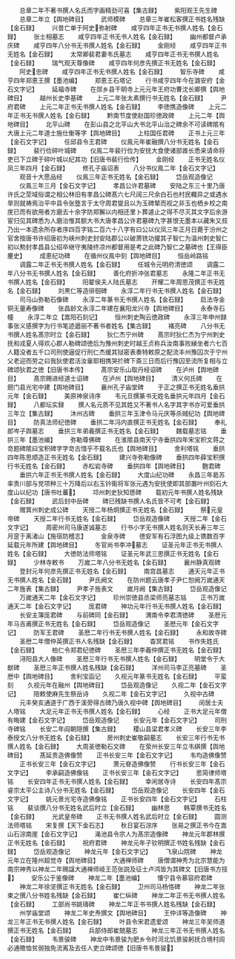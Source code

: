 <!-- { "loadSidebar": true } -->
　　总章二年不著书撰人名氏而字画精劲可喜【集古録】
　　紫阳观王先生碑
　　总章二年立【舆地碑目】
　　武师模碑
　　总章三年崔松客撰正书姓名残缺【金石録】
　　兴昔亡单于阿史弥射碑
　　咸亨四年正书无书撰人姓名【金石録】
　　张士相墓志
　　咸亨四年正书无书人姓名【金石録】
　　幽州都督卢承庆碑
　　咸亨四年八分书无书撰人姓名【金石録】
　　金刚经
　　咸亨四年正书无姓名【金石録】
　　太常卿裴君妻韦氏墓志
　　咸亨四年正书无书撰人姓名【金石録】
　　瑞气观天尊像碑
　　咸亨四年何彦先撰正书无姓名【金石録】
　　阿史忠碑
　　咸亨四年正书无书撰人姓名【金石録】
　　智乐寺碑
　　咸亨四年郑恵王撰【墨池编】
　　郑恵王石塔记
　　行书咸亨四年今在潞安府【金石文字记】
　　延福寺碑
　　在郧乡县干眀寺上元元年王府功曹沈长卿撰【舆地碑目】
　　越州长史李基碑
　　上元二年张太素撰行书无姓名【金石録】
　　尹府君碑
　　上元二年正书无书撰人姓名【金石録】
　　李徳携造像碑
　　上元二年正书无书撰人姓名【金石録】
　　黔南节度使赵国珍徳政碑
　　上元二年【舆地碑目】
　　北平山碑
　　在彭山县之北平山大书北平山治之碑余不可读碑隂有大唐上元二年道士施仕衡等字【舆地碑目】
　　上柱国任君碑
　　正书上元三年【金石文字记】
　　任邱县令王君碑
　　仪鳯元年崔融撰八分书无姓名【金石録】
　　裴行俭碎叶城碑
　　仪鳯二年裴行俭为安抚大食使诸部酋长悉来请命将吏已下立碑于碎叶城以纪其功【旧唐书裴行俭传】
　　金刚经
　　正书无姓名仪凤三年四月【金石録】
　　修孔子庙诏表
　　八分书仪鳯二年【金石文字记】
　　观音十大愿品经
　　仪鳯三年正书无姓名【金石録】
　　岱岳观造像记
　　仪鳯三年三月【金石文字记】
　　孝昌公许君墓碑
　　安陆之东三十里乃唐许氏之茔域俗谓之相公林旧有孝昌公碑髙六七尺阔三尺余白石也村民輙异之或遇水旱则就祷焉治平中县令张墪言于太守周君燮且以为玉碑辇而视之非玉也栖乡校之南庑已而有欲用者方磨去十余字防郑獬以内相还里卜葬遽止之得不尽灭其文字后余游宦归见其碑悉为人磨治惟其额大书大唐孝昌公许君墓碑九字甚恨无墨本以藏朱又叔乃出一本遗余所存者序四百字铭二百六十八字有曰公以仪凤三年正月日薨于汾州之官舍按唐书许绍唐初为峡州刺史封安陆郡公以破萧铣功擢其子智仁为温州刺史智仁初以勲封孝昌县公绍卒继守夷陵终凉州都督用是考之此碑乃智仁之墓碑也【王得臣麈史】
　　成恵纪功碑
　　在循州仪鳯中刻【舆地碑目】
　　恒岳岭路铭
　　调露二年正书无书撰人姓名【金石録】
　　任城令元明府清徳颂
　　调露二年八分书无书撰人姓名【金石録】
　　善化府折冲张君墓志
　　永隆二年正书无书撰人姓名【金石録】
　　阳翟侯夫人陆氏墓志
　　开耀二年周思茂撰正书无姓名【金石録】
　　刘黒仁等造徘徊碑
　　永淳二年行书无书撰人姓名【金石録】
　　司马山弥勒石像碑
　　永淳二年篆书无书撰人姓名【金石録】
　　启法寺金铜无量寿像碑
　　张昌龄文永淳二年建在襄阳龙兴寺【舆地碑目】
　　永泰寺石幢
　　永淳二年立【嵩阳石刻记】
　　恒州刺史陶云徳政碑
　　永淳三年申州録事张义感撰字为行书笔迹遒丽不著书者姓名【集古録】
　　褚亮碑
　　八分书无书撰人姓名髙宗时立【金石録】
　　狄仁杰宁州碑
　　髙宗时狄仁杰为宁州刺史抚和戎夏人得欢心郡人勒碑颂徳后为豫州刺史时越王贞称兵汝南事败縁坐者六七百人籍没者五千口司刑使逼促行刑仁杰缓其狱密表奏特敕原之配流丰州豫囚次于宁州父老迎而劳之曰我狄使君活汝軰耶相携哭扵碑下斋三日而后行豫囚至流所复相与立碑颂狄君之徳【旧唐书本传】
　　髙宗安乐山取丹经诏碑
　　在泸州【舆地碑目】
　　髙宗赐进经道士诏碑
　　在泸州【舆地碑目】
　　清义何氏碑
　　在劒门县光宅中建【舆地碑目】
　　襄州孔子庙堂碑
　　于正之撰正书无姓名垂拱元年【金石録】
　　美原神泉诗序
　　韦元旦撰篆书无姓名垂拱元年四月【金石録】
　　八都坛实録
　　撰人名元质不见其姓又不著书人名字其字书亦可爱垂拱三年立【集古録】
　　沐州古碑
　　垂拱三年玉津令马元庆等杀贼纪功【舆地碑目】
　　防真法师纪徳碑
　　垂拱二年冯内直撰正书无姓名【金石録】
　　奉礼郎岑子舆墓志
　　垂拱三年弟羲撰正书无姓名【金石録】
　　魏载墓志铭
　　垂拱三年【墨池编】
　　弥勒尊佛碑
　　在淮隂县南天宁寺垂拱四年宋宝积文蒋之竒题碑隂曰宝积碑字字竒古惜乎不载名氏也【舆地碑目】
　　舍利塔铭
　　垂拱四年陈思顺造正书无姓名【金石録】
　　建兴寺弥勒像碑
　　垂拱四年薛宝积撰行书无姓名【金石録】
　　赤松岩寺碑
　　垂拱四年【舆地碑目】
　　麴君碑
　　垂拱六年正书无书撰人姓名【金石録】
　　大度山纪功碑
　　永昌三年曷苏率贵川部与党项种三十万降后以右玉钤衞将军张元遇为安抚使即其部置叶州刻石大度山以纪功【唐书吐蕃】
　　邛州刺史狄知愻碑
　　载初元年书撰人姓名残缺【金石録】
　　武后封中岳碑
　　碑已残缺书撰人名氏皆不可考【金石録】
　　赠箕州刺史成公碑
　　天授二年杨炯撰正书无姓名【金石録】
　　祭元皇帝碑
　　天授二年行书无姓名【金石録】
　　岱岳观造像碑
　　天授二年【金石文字记】
　　周密州司马康遂诚墓志
　　行书小字无书撰人姓名则天长寿三年三月窆于离渚山【施宿防稽志】
　　金泉寺碑
　　徳安军有石浮图九级上镌数百字延载元年所建【舆地碑目】
　　冬官尚书李冲墓志
　　证圣元年正书无书撰人姓名【金石録】
　　大徳昉法师塔铭
　　证圣元年武三思撰正书无姓名【金石録】
　　少林寺敕书
　　万嵗二年八分书无姓名【金石録】
　　襄州静真观碑
　　登封元年何彦先撰正书无姓名【金石録】
　　南宫昌墓志
　　通天元年正书无书撰人姓名【金石録】
　　尹氏阙文
　　在防州题云唐孝子尹仁恕阙万嵗通天二年旌表【集古録】
　　尹孝子旌表文
　　嵗月阙【集古録】
　　岱岳观造像记
　　万嵗通天二年【金石文字记】
　　珍州崇徳县丞梁师亮墓志铭
　　正书万嵗通天二年【金石文字记】
　　厐君碑
　　神功元年行书无书撰人姓名【金石録】
　　长安主簿厐君碑
　　与前碑同【金石録】
　　渭南令李君清徳碑
　　圣厯元年马吉甫撰正书无姓名【金石録】
　　岱岳观造像记
　　圣厯元年【金石文字记】
　　防军王君碑
　　圣厯二年行书无书撰人姓名【金石録】
　　永和故寺碑
　　圣厯二年僧仲英撰正书人名残缺【金石録】
　　杳冥君铭
　　书作失姓氏【金石録】
　　柏仁令郑君纪徳碑
　　圣厯三年李羲仲撰正书无姓名【金石録】
　　浔阳县大人像碑
　　圣厯三年行书无书撰人姓名【金石録】
　　明堂令于大猷碑
　　圣厯三年正书撰人姓名残缺【金石録】
　　洋州司马李正亮墓碑
　　圣厯中【舆地碑目】
　　舍利宝函记
　　久视元年篆书无姓名【金石録】
　　平蛮刻
　　久视元年在融州【舆地碑目】
　　岱岳观造像记
　　久视二年【金石文字记】
　　陪敕使麻先生祭岳诗
　　久视二年【金石文字记】
　　久视中古碑
　　元丰癸亥通道于广西于溪旁得古碑乃唐久视中碑【舆地碑目】
　　闵居士夫人塔铭
　　大足元年正书无书撰人姓名【金石録】
　　心经
　　正书大足元年僧有晦建【金石文字记】
　　岱岳观造像记
　　长安元年【金石文字记】
　　司刑寺碑铭
　　长安二年阎朝隠撰【集古録】
　　稷山县梁君孝义碑
　　长安三年李泰授文八分书无姓名【金石録】
　　房州刺史崔敬嗣墓志
　　长安三年行书无书撰人姓名【金石録】
　　大周圣徳勒石文碑
　　在荥州长安三年立韦綨撰【舆地碑目】
　　髙延贵造佛像赞
　　正书长安三年【金石文字记】
　　韦均造佛像赞
　　正书长安三年【金石文字记】
　　萧元眘造佛像赞
　　行书长安三年【金石文字记】
　　李承嗣造佛像铭
　　正书长安三年【金石文字记】
　　思简律师塔铭
　　长安四年正书无书撰人姓名【金石録】
　　幸闲居寺诗
　　长安四年髙宗睿宗太平公主诗八分书无姓名【金石録】
　　岱岳观造像记
　　长安四年【金石文字记】
　　姚元景光宅寺造佛像铭
　　正书长安四年【金石文字记】
　　石柱铭
　　裴谈撰八分书无姓名武后时立【金石録】
　　幽林思
　　韩覃撰书无姓名【金石録】
　　光武皇帝碑
　　正书无书撰人姓名武后时立【金石録】
　　圆测法师塔铭
　　宋复撰【天下金石志】
　　秋日宴石淙序
　　张易之撰正书今在嵩山石淙南崖【金石文字记】
　　渑池县令宗人为髙宗造像碑
　　神龙元年郡林撰正书无姓名【金石録】
　　祝府君碑
　　神龙元年子钦明撰正书姓名残缺【金石録】
　　岱岳观造像记
　　神龙元年【金石文字记】
　　飞泉山院碑
　　神龙元年立在隆州超觉寺【舆地碑目】
　　大通禅师碑
　　唐僧谓神秀为北宗慧能为南宗神秀以神龙二年赐諡大通禅师岐王范张説及征士卢鸿皆为其碑文【旧唐书方技】
　　安乐公于鉴像碑
　　神龙二年【墨池编】
　　懐宁县令慕容府君碑
　　神龙二年徐坚撰正书无姓名【金石録】
　　卫州司马杨恪碑
　　神龙二年张柬之撰八分书姓名残缺【金石録】
　　崔仁纵碑
　　神龙二年正书无书撰人姓名【金石録】
　　工部尚书姚璹碑
　　神龙二年正书书撰人姓名残缺【金石録】
　　州学庙堂颂
　　神龙二年史焘撰文【舆地碑目】
　　王仲详等造像碑
　　神龙三年正书无书撰人姓名【金石録】
　　叶县令宋君遗爱颂
　　神龙三年吴师道撰正书无姓名【金石録】
　　兵部侍郎崔兢墓志
　　神龙三年正书无书撰人姓名【金石録】
　　韦景骏碑
　　神龙中韦景骏为肥乡令时河北饥景骏躬抚合境村闾必通赡恤贫弱独免流离及去任人吏立碑颂徳【旧唐书韦景骏】
